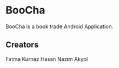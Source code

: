 # BooCha

 BooCha is a book trade Android Application.

 ## Creators

 Fatma Kurnaz
 Hasan Nazım Akyol
 

